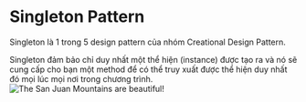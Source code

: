 # Singleton Pattern
Singleton là 1 trong 5 design pattern của nhóm Creational Design Pattern.

Singleton đảm bảo chỉ duy nhất một thể hiện (instance) được tạo ra và nó sẽ cung cấp cho bạn một method để có thể truy xuất được thể hiện duy nhất đó mọi lúc mọi nơi trong chương trình.
![The San Juan Mountains are beautiful!](/Images\singleton-pattern.png "San Juan Mountains")
